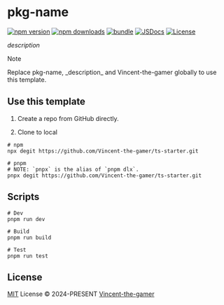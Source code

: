 # pkg-name

[![npm version][npm-version-src]][npm-version-href]
[![npm downloads][npm-downloads-src]][npm-downloads-href]
[![bundle][bundle-src]][bundle-href]
[![JSDocs][jsdocs-src]][jsdocs-href]
[![License][license-src]][license-href]

_description_

> [!NOTE]
> Replace pkg-name, \_description\_ and Vincent-the-gamer globally to use this template.

## Use this template

1. Create a repo from GitHub directly.

2. Clone to local
```shell
# npm
npx degit https://github.com/Vincent-the-gamer/ts-starter.git

# pnpm
# NOTE: `pnpx` is the alias of `pnpm dlx`.
pnpx degit https://github.com/Vincent-the-gamer/ts-starter.git
```

## Scripts

```shell
# Dev
pnpm run dev

# Build
pnpm run build

# Test
pnpm run test
```

## License

[MIT](./LICENSE) License © 2024-PRESENT [Vincent-the-gamer](https://github.com/Vincent-the-gamer)

<!-- Badges -->

[npm-version-src]: https://img.shields.io/npm/v/pkg-name?style=flat&colorA=080f12&colorB=1fa669
[npm-version-href]: https://npmjs.com/package/pkg-name
[npm-downloads-src]: https://img.shields.io/npm/dm/pkg-name?style=flat&colorA=080f12&colorB=1fa669
[npm-downloads-href]: https://npmjs.com/package/pkg-name
[bundle-src]: https://img.shields.io/bundlephobia/minzip/pkg-name?style=flat&colorA=080f12&colorB=1fa669&label=minzip
[bundle-href]: https://bundlephobia.com/result?p=pkg-name
[license-src]: https://img.shields.io/github/license/Vincent-the-gamer/pkg-name.svg?style=flat&colorA=080f12&colorB=1fa669
[license-href]: https://github.com/Vincent-the-gamer/pkg-name/blob/main/LICENSE
[jsdocs-src]: https://img.shields.io/badge/jsdocs-reference-080f12?style=flat&colorA=080f12&colorB=1fa669
[jsdocs-href]: https://www.jsdocs.io/package/pkg-name